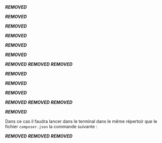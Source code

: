 ***REMOVED***

***REMOVED***

***REMOVED***

***REMOVED***

***REMOVED***

***REMOVED***

***REMOVED***
***REMOVED***
***REMOVED***

***REMOVED***

***REMOVED***

***REMOVED***

***REMOVED***
***REMOVED***
***REMOVED***

***REMOVED***

Dans ce cas il faudra lancer dans le terminal dans le même répertoir que le fichier `composer.json` la commande suivante :

***REMOVED***
***REMOVED***
***REMOVED***

